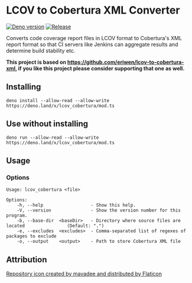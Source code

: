 # LCOV to Cobertura XML Converter

[![Deno version](https://deno.land/badge/lcov_cobertura/version)](https://deno.land/x/lcov_cobertura)
[![Release](https://gitlab.com/zookatron/lcov_cobertura/-/badges/release.svg)](https://gitlab.com/zookatron/lcov_cobertura/-/releases/permalink/latest)

Converts code coverage report files in LCOV format to Cobertura's XML report format so that CI servers like Jenkins can aggregate results
and determine build stability etc.

**This project is based on <a href="https://github.com/eriwen/lcov-to-cobertura-xml">https://github.com/eriwen/lcov-to-cobertura-xml</a>, if
you like this project please consider supporting that one as well.**

## Installing

```shell
deno install --allow-read --allow-write https://deno.land/x/lcov_cobertura/mod.ts
```

## Use without installing

```shell
deno run --allow-read --allow-write https://deno.land/x/lcov_cobertura/mod.ts
```

## Usage

### Options

```
Usage: lcov_cobertura <file>

Options:
    -h, --help                  - Show this help.
    -V, --version               - Show the version number for this program.
    -b, --base-dir  <baseDir>   - Directory where source files are located                (Default: ".")
    -e, --excludes  <excludes>  - Comma-separated list of regexes of packages to exclude
    -o, --output    <output>    - Path to store Cobertura XML file
```

## Attribution

<a href="https://www.flaticon.com/free-icon/insurance_2300473">Repository icon created by mavadee and distributed by Flaticon</a>

